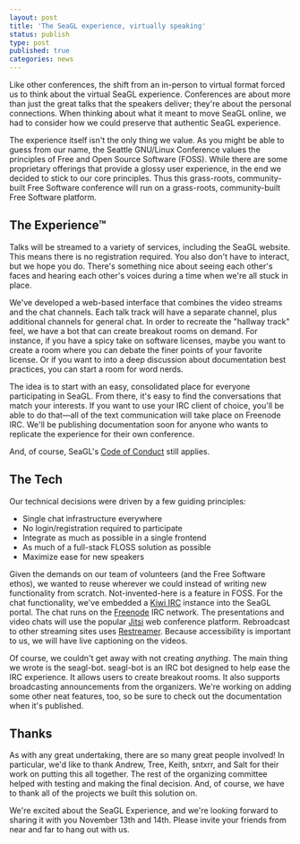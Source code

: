 ```yaml
---
layout: post
title: 'The SeaGL experience, virtually speaking'
status: publish
type: post
published: true
categories: news
---
```


Like other conferences, the shift from an in-person to virtual format forced us to think about the virtual SeaGL experience.
Conferences are about more than just the great talks that the speakers deliver; they're about the personal connections.
When thinking about what it meant to move SeaGL online, we had to consider how we could preserve that authentic SeaGL experience.

The experience itself isn't the only thing we value.
As you might be able to guess from our name, the Seattle GNU/Linux Conference values the principles of Free and Open Source Software (FOSS).
While there are some proprietary offerings that provide a glossy user experience, in the end we decided to stick to our core principles.
Thus this grass-roots, community-built Free Software conference will run on a grass-roots, community-built Free Software platform.

## The Experience™

Talks will be streamed to a variety of services, including the SeaGL website.
This means there is no registration required.
You also don't have to interact, but we hope you do.
There's something nice about seeing each other's faces and hearing each other's voices during a time when we're all stuck in place.

We've developed a web-based interface that combines the video streams and the chat channels.
Each talk track will have a separate channel, plus additional channels for general chat.
In order to recreate the "hallway track" feel, we have a bot that can create breakout rooms on demand.
For instance, if you have a spicy take on software licenses, maybe you want to create a room where you can debate the finer points of your favorite license.
Or if you want to into a deep discussion about documentation best practices, you can start a room for word nerds.

The idea is to start with an easy, consolidated place for everyone participating in SeaGL.
From there, it's easy to find the conversations that match your interests.
If you want to use your IRC client of choice, you'll be able to do that—all of the text communication will take place on Freenode IRC.
We'll be publishing documentation soon for anyone who wants to replicate the experience for their own conference.

And, of course, SeaGL's [Code of Conduct](https://seagl.org/code_of_conduct) still applies.

## The Tech

Our technical decisions were driven by a few guiding principles:

- Single chat infrastructure everywhere
- No login/registration required to participate
- Integrate as much as possible in a single frontend
- As much of a full-stack FLOSS solution as possible
- Maximize ease for new speakers

Given the demands on our team of volunteers (and the Free Software ethos), we wanted to reuse wherever we could instead of writing new functionality from scratch.
Not-invented-here is a feature in FOSS.
For the chat functionality, we've embedded a [Kiwi IRC](https://kiwiirc.com/) instance into the SeaGL portal.
The chat runs on the [Freenode](http://freenode.net/) IRC network. 
The presentations and video chats will use the popular [Jitsi](https://jitsi.org/) web conference platform.
Rebroadcast to other streaming sites uses [Restreamer](https://datarhei.github.io/restreamer/).
Because accessibility is important to us, we will have live captioning on the videos.

Of course, we couldn't get away with not creating _anything_.
The main thing we wrote is the seagl-bot.
seagl-bot is an IRC bot designed to help ease the IRC experience.
It allows users to create breakout rooms.
It also supports broadcasting announcements from the organizers.
We're working on adding some other neat features, too, so be sure to check out the documentation when it's published.

## Thanks

As with any great undertaking, there are so many great people involved!
In particular, we'd like to thank Andrew, Tree, Keith, sntxrr, and Salt for their work on putting this all together.
The rest of the organizing committee helped with testing and making the final decision.
And, of course, we have to thank all of the projects we built this solution on.

We're excited about the SeaGL Experience, and we're looking forward to sharing it with you November 13th and 14th.
Please invite your friends from near and far to hang out with us.
